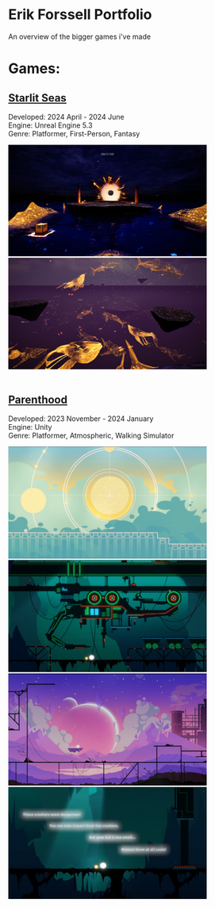 # **Erik Forssell Portfolio**
An overview of the bigger games i've made

# Games:

## [Starlit Seas](StarlitSeas/README.md)
Developed: 2024 April - 2024 June 
<br/>
Engine: Unreal Engine 5.3
<br/>
Genre: Platformer, First-Person, Fantasy

<img src="Images/StarlitSeas1.png" width = 400 /> <img src="Images/StarlitSeas2.png" width = 400  />
<br/>
<br/>
## [Parenthood](Parenthood/README.md)
Developed: 2023 November - 2024 January 
<br/>
Engine: Unity
<br/>
Genre: Platformer, Atmospheric, Walking Simulator

<img src="Images/Parenthood1.png" width = 400 /> <img src="Images/Parenthood2.png" width = 400  />
<img src="Images/Parenthood3.png" width = 400  /> <img src="Images/Parenthood4.png" width = 400  />
